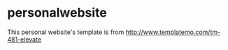 # personalwebsite

This personal website's template is from http://www.templatemo.com/tm-481-elevate
